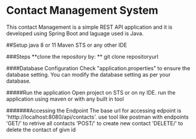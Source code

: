 # Contact Management System

This contact Management is a simple REST API application and it is developed using Spring Boot and laguage used is Java.

##Setup
java 8 or 11
Maven
STS or any other IDE

###Steps
**clone the repository by: **
git clone repositoryurl

####Database Configuration
Check "application.properties" to ensure the database setting.
You can modify the database setting as per your database.

#####Run the application
Open project on STS or on ny IDE.
run the application using maven or with any built in tool

#######Accessing the Endpoint
The base url for accessing edpoint is 'htttp://localhost:8080/api/contacts'.
use tool like postman with endpoints
'GET/' to retrive all contacts
'POST/' to create new contact
'DELETE/' to delete the contact of givn id

